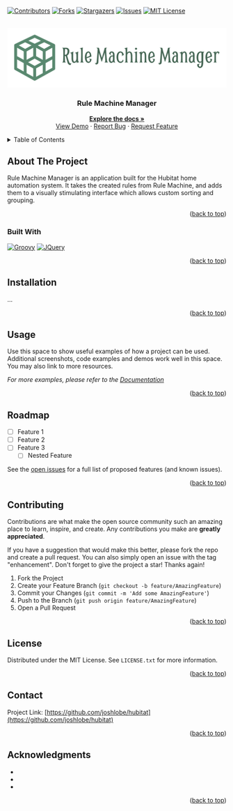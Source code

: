<!-- Improved compatibility of back to top link: See: https://github.com/othneildrew/Best-README-Template/pull/73 -->
<a name="readme-top"></a>

<!-- PROJECT SHIELDS -->
[![Contributors][contributors-shield]][contributors-url]
[![Forks][forks-shield]][forks-url]
[![Stargazers][stars-shield]][stars-url]
[![Issues][issues-shield]][issues-url]
[![MIT License][license-shield]][license-url]

<!-- PROJECT LOGO -->
<br />
<div align="center">
  <a href="https://github.com/joshlobe/hubitat">
    <img src="images/logo.svg" alt="Logo">
  </a>

  <h3 align="center">Rule Machine Manager</h3>

  <p align="center">
    <a href="https://github.com/joshlobe/hubitat"><strong>Explore the docs »</strong></a>
    <br />
    <a href="https://github.com/joshlobe/hubitat">View Demo</a>
    ·
    <a href="https://github.com/joshlobe/hubitat">Report Bug</a>
    ·
    <a href="https://github.com/joshlobe/hubitat">Request Feature</a>
  </p>
</div>

<!-- TABLE OF CONTENTS -->
<details>
  <summary>Table of Contents</summary>
  <ol>
    <li><a href="#about-the-project">About The Project</a></li>
    <li><a href="#built-with">Built With</a></li>
    <li><a href="#installation">Installation</a></li>
    <li><a href="#usage">Usage</a></li>
    <li><a href="#roadmap">Roadmap</a></li>
    <li><a href="#contributing">Contributing</a></li>
    <li><a href="#license">License</a></li>
    <li><a href="#contact">Contact</a></li>
    <li><a href="#acknowledgments">Acknowledgments</a></li>
  </ol>
</details>

<!-- ABOUT THE PROJECT -->
## About The Project

Rule Machine Manager is an application built for the Hubitat home automation system. It takes the created rules from Rule Machine, and adds them to a visually stimulating interface which allows custom sorting and grouping.
<p align="right">(<a href="#readme-top">back to top</a>)</p>

### Built With

[![Groovy][Groovy]][Groovy-url] [![JQuery][JQuery.com]][JQuery-url]
<p align="right">(<a href="#readme-top">back to top</a>)</p>

<!-- GETTING STARTED -->

## Installation
...
<p align="right">(<a href="#readme-top">back to top</a>)</p>

<!-- USAGE EXAMPLES -->
## Usage

Use this space to show useful examples of how a project can be used. Additional screenshots, code examples and demos work well in this space. You may also link to more resources.

_For more examples, please refer to the [Documentation](https://example.com)_
<p align="right">(<a href="#readme-top">back to top</a>)</p>

<!-- ROADMAP -->
## Roadmap

- [ ] Feature 1
- [ ] Feature 2
- [ ] Feature 3
    - [ ] Nested Feature

See the [open issues](https://github.com/github_username/repo_name/issues) for a full list of proposed features (and known issues).
<p align="right">(<a href="#readme-top">back to top</a>)</p>

<!-- CONTRIBUTING -->
## Contributing

Contributions are what make the open source community such an amazing place to learn, inspire, and create. Any contributions you make are **greatly appreciated**.

If you have a suggestion that would make this better, please fork the repo and create a pull request. You can also simply open an issue with the tag "enhancement".
Don't forget to give the project a star! Thanks again!

1. Fork the Project
2. Create your Feature Branch (`git checkout -b feature/AmazingFeature`)
3. Commit your Changes (`git commit -m 'Add some AmazingFeature'`)
4. Push to the Branch (`git push origin feature/AmazingFeature`)
5. Open a Pull Request
<p align="right">(<a href="#readme-top">back to top</a>)</p>



<!-- LICENSE -->
## License

Distributed under the MIT License. See `LICENSE.txt` for more information.
<p align="right">(<a href="#readme-top">back to top</a>)</p>



<!-- CONTACT -->
## Contact

Project Link: [https://github.com/joshlobe/hubitat](https://github.com/joshlobe/hubitat)
<p align="right">(<a href="#readme-top">back to top</a>)</p>


<!-- ACKNOWLEDGMENTS -->
## Acknowledgments

* []()
* []()
* []()
<p align="right">(<a href="#readme-top">back to top</a>)</p>



<!-- MARKDOWN LINKS & IMAGES -->
<!-- https://www.markdownguide.org/basic-syntax/#reference-style-links -->
[contributors-shield]: https://img.shields.io/github/contributors/joshlobe/hubitat.svg?style=for-the-badge
[contributors-url]: https://github.com/joshlobe/hubitat/graphs/contributors
[forks-shield]: https://img.shields.io/github/forks/joshlobe/hubitat.svg?style=for-the-badge
[forks-url]: https://github.com/joshlobe/hubitat/network/members
[stars-shield]: https://img.shields.io/github/stars/joshlobe/hubitat.svg?style=for-the-badge
[stars-url]: https://github.com/joshlobe/hubitat/stargazers
[issues-shield]: https://img.shields.io/github/issues/joshlobe/hubitat.svg?style=for-the-badge
[issues-url]: https://github.com/joshlobe/hubitat/issues
[license-shield]: https://img.shields.io/github/license/joshlobe/hubitat.svg?style=for-the-badge
[license-url]: https://github.com/joshlobe/hubitat/blob/master/LICENSE.txt

[product-screenshot]: images/screenshot.png

[Groovy]: https://img.shields.io/badge/Groovy-000000?style=for-the-badge&logo=nextdotjs&logoColor=white
[Groovy-url]: https://groovy-lang.org

[JQuery.com]: https://img.shields.io/badge/jQuery-0769AD?style=for-the-badge&logo=jquery&logoColor=white
[JQuery-url]: https://jquery.com 